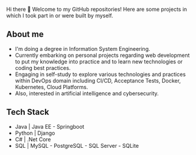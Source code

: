 Hi there 👋
Welcome to my GitHub repositories!
Here are some projects in which I took part in or were built by myself. 

## About me
  - I'm doing a degree in Information System Engineering. 
  - Currently embarking on personal projects regarding web development to put my knowledge into practice and to learn new technologies or coding best practices.
  - Engaging in self-study to explore various technologies and practices within DevOps domain including CI/CD, Acceptance Tests, Docker, Kubernetes, Cloud Platforms. 
  - Also, interested in artificial intelligence and cybersecurity.  
  
  
## Tech Stack 
  - Java | Java EE - Springboot 
  - Python | Django 
  - C# | .Net Core 
  - SQL | MySQL - PostgreSQL - SQL Server - SQLite
